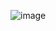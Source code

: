 ![image](https://github.com/JeonSH-Francesco/Flex_and_Bison/assets/112309895/3bb4753b-d82a-4792-925a-e3386c9f829c)

